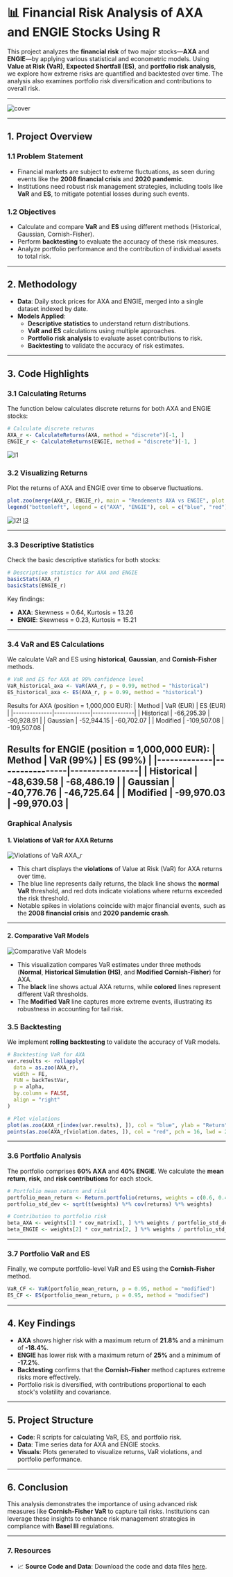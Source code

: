 
# 📊 **Financial Risk Analysis of AXA and ENGIE Stocks Using R**

This project analyzes the **financial risk** of two major stocks—**AXA** and **ENGIE**—by applying various statistical and econometric models. Using **Value at Risk (VaR)**, **Expected Shortfall (ES)**, and **portfolio risk analysis**, we explore how extreme risks are quantified and backtested over time. The analysis also examines portfolio risk diversification and contributions to overall risk.

---
![cover](Image/cover.png)

---

## **1. Project Overview**

### **1.1 Problem Statement**
- Financial markets are subject to extreme fluctuations, as seen during events like the **2008 financial crisis** and **2020 pandemic**.
- Institutions need robust risk management strategies, including tools like **VaR** and **ES**, to mitigate potential losses during such events.

### **1.2 Objectives**
- Calculate and compare **VaR** and **ES** using different methods (Historical, Gaussian, Cornish-Fisher).
- Perform **backtesting** to evaluate the accuracy of these risk measures.
- Analyze portfolio performance and the contribution of individual assets to total risk.

---

## **2. Methodology**

- **Data**: Daily stock prices for AXA and ENGIE, merged into a single dataset indexed by date.
- **Models Applied**:
    - **Descriptive statistics** to understand return distributions.
    - **VaR and ES** calculations using multiple approaches.
    - **Portfolio risk analysis** to evaluate asset contributions to risk.
    - **Backtesting** to validate the accuracy of risk estimates.

---

## **3. Code Highlights**

### **3.1 Calculating Returns**
The function below calculates discrete returns for both AXA and ENGIE stocks:

```r
# Calculate discrete returns
AXA_r <- CalculateReturns(AXA, method = "discrete")[-1, ]
ENGIE_r <- CalculateReturns(ENGIE, method = "discrete")[-1, ]
```
![I1](./Image/Image1.png)


### **3.2 Visualizing Returns**
Plot the returns of AXA and ENGIE over time to observe fluctuations.

```r
plot.zoo(merge(AXA_r, ENGIE_r), main = "Rendements AXA vs ENGIE", plot.type = "single", col = c("blue", "red"))
legend("bottomleft", legend = c("AXA", "ENGIE"), col = c("blue", "red"), lwd = 2)
```
![I2](./Image/Image2.png)! [I3](./Image/Image3.png)


---

### **3.3 Descriptive Statistics**
Check the basic descriptive statistics for both stocks:

```r
# Descriptive statistics for AXA and ENGIE
basicStats(AXA_r)
basicStats(ENGIE_r)
```

Key findings:
- **AXA**: Skewness = 0.64, Kurtosis = 13.26
- **ENGIE**: Skewness = 0.23, Kurtosis = 15.21

---

### **3.4 VaR and ES Calculations**
We calculate VaR and ES using **historical**, **Gaussian**, and **Cornish-Fisher** methods.

```r
# VaR and ES for AXA at 99% confidence level
VaR_historical_axa <- VaR(AXA_r, p = 0.99, method = "historical")
ES_historical_axa <- ES(AXA_r, p = 0.99, method = "historical")
```

Results for AXA (position = 1,000,000 EUR):
| Method       | VaR (EUR)   | ES (EUR)     |
|--------------|-------------|---------------|
| Historical   | -66,295.39  | -90,928.91    |
| Gaussian     | -52,944.15  | -60,702.07    |
| Modified     | -109,507.08 | -109,507.08   |

Results for ENGIE (position = 1,000,000 EUR):
| Method      | VaR (99%)      | ES (99%)       |
|-------------|----------------|----------------|
| Historical  | -48,639.58     | -68,486.19     |
| Gaussian    | -40,776.76     | -46,725.64     |
| Modified    | -99,970.03     | -99,970.03     |
---


### **Graphical Analysis**

#### **1. Violations of VaR for AXA Returns**
![Violations of VaR AXA_r](./Image/Var_v2.png)
- This chart displays the **violations** of Value at Risk (VaR) for AXA returns over time.
- The blue line represents daily returns, the black line shows the **normal VaR** threshold, and red dots indicate violations where returns exceeded the risk threshold.
- Notable spikes in violations coincide with major financial events, such as the **2008 financial crisis** and **2020 pandemic crash**.

---

#### **2. Comparative VaR Models**
![Comparative VaR Models](./Image/Var_v.png)
- This visualization compares VaR estimates under three methods (**Normal**, **Historical Simulation (HS)**, and **Modified Cornish-Fisher**) for AXA.
- The **black** line shows actual AXA returns, while **colored** lines represent different VaR thresholds.
- The **Modified VaR** line captures more extreme events, illustrating its robustness in accounting for tail risk.


### **3.5 Backtesting**
We implement **rolling backtesting** to validate the accuracy of VaR models.

```r
# Backtesting VaR for AXA
var.results <- rollapply(
  data = as.zoo(AXA_r), 
  width = FE,
  FUN = backTestVar, 
  p = alpha, 
  by.column = FALSE, 
  align = "right"
)

# Plot violations
plot(as.zoo(AXA_r[index(var.results), ]), col = "blue", ylab = "Return", main = "Violations de la VaR AXA")
points(as.zoo(AXA_r[violation.dates, ]), col = "red", pch = 16, lwd = 2)
```

---

### **3.6 Portfolio Analysis**
The portfolio comprises **60% AXA** and **40% ENGIE**. We calculate the **mean return**, **risk**, and **risk contributions** for each stock.

```r
# Portfolio mean return and risk
portfolio_mean_return <- Return.portfolio(returns, weights = c(0.6, 0.4), geometric = FALSE)
portfolio_std_dev <- sqrt(t(weights) %*% cov(returns) %*% weights)

# Contribution to portfolio risk
beta_AXA <- weights[1] * cov_matrix[1, ] %*% weights / portfolio_std_dev
beta_ENGIE <- weights[2] * cov_matrix[2, ] %*% weights / portfolio_std_dev
```

---

### **3.7 Portfolio VaR and ES**
Finally, we compute portfolio-level VaR and ES using the **Cornish-Fisher** method.

```r
VaR_CF <- VaR(portfolio_mean_return, p = 0.95, method = "modified")
ES_CF <- ES(portfolio_mean_return, p = 0.95, method = "modified")
```

---

## **4. Key Findings**

- **AXA** shows higher risk with a maximum return of **21.8%** and a minimum of **-18.4%**.
- **ENGIE** has lower risk with a maximum return of **25%** and a minimum of **-17.2%**.
- **Backtesting** confirms that the **Cornish-Fisher** method captures extreme risks more effectively.
- Portfolio risk is diversified, with contributions proportional to each stock's volatility and covariance.

---

## **5. Project Structure**

- **Code**: R scripts for calculating VaR, ES, and portfolio risk.
- **Data**: Time series data for AXA and ENGIE stocks.
- **Visuals**: Plots generated to visualize returns, VaR violations, and portfolio performance.

---

## **6. Conclusion**

This analysis demonstrates the importance of using advanced risk measures like **Cornish-Fisher VaR** to capture tail risks. Institutions can leverage these insights to enhance risk management strategies in compliance with **Basel III** regulations.

---

### **7. Resources**

- 📈 **Source Code and Data**: Download the code and data files [here](code.R).
